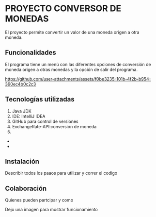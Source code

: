 <h1>PROYECTO CONVERSOR DE MONEDAS</h1>

El proyecto permite convertir un valor de una moneda origen a otra moneda.

## Funcionalidades
El programa tiene un menú con las diferentes opciones de conversión de moneda origen a otras monedas y la opción de salir del programa.

https://github.com/user-attachments/assets/f0be3235-101b-4f2b-b954-390ec4b0c2c3

## Tecnologías utilizadas
<ol>
  <li>Java JDK</li>
  <li>IDE: IntelliJ IDEA</li>
  <li>GitHub para control de versiones</li>
  <li>ExchangeRate-API:conversión de moneda</li>
  <li></li>
</ol>



-
-
## Instalación
Describir todos los paaos para utilizar y correr el codigo

## Colaboración

Quienes pueden partcipar y como 

Dejo una imagen para mostrar funcionamiento
